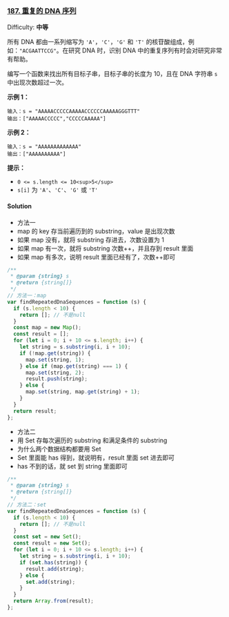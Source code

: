 ### [187\. 重复的 DNA 序列](https://leetcode-cn.com/problems/repeated-dna-sequences/)

Difficulty: **中等**

所有 DNA 都由一系列缩写为 `'A'`，`'C'`，`'G'` 和 `'T'` 的核苷酸组成，例如：`"ACGAATTCCG"`。在研究 DNA 时，识别 DNA 中的重复序列有时会对研究非常有帮助。

编写一个函数来找出所有目标子串，目标子串的长度为 10，且在 DNA 字符串 `s` 中出现次数超过一次。

**示例 1：**

```
输入：s = "AAAAACCCCCAAAAACCCCCCAAAAAGGGTTT"
输出：["AAAAACCCCC","CCCCCAAAAA"]
```

**示例 2：**

```
输入：s = "AAAAAAAAAAAAA"
输出：["AAAAAAAAAA"]
```

**提示：**

- `0 <= s.length <= 10<sup>5</sup>`
- `s[i]` 为 `'A'`、`'C'`、`'G'` 或 `'T'`

#### Solution

- 方法一
- map 的 key 存当前遍历到的 substring，value 是出现次数
- 如果 map 没有，就将 substring 存进去，次数设置为 1
- 如果 map 有一次，就将 substring 次数++，并且存到 result 里面
- 如果 map 有多次，说明 result 里面已经有了，次数++即可

```javascript
/**
 * @param {string} s
 * @return {string[]}
 */
// 方法一：map
var findRepeatedDnaSequences = function (s) {
  if (s.length < 10) {
    return []; // 不是null
  }
  const map = new Map();
  const result = [];
  for (let i = 0; i + 10 <= s.length; i++) {
    let string = s.substring(i, i + 10);
    if (!map.get(string)) {
      map.set(string, 1);
    } else if (map.get(string) === 1) {
      map.set(string, 2);
      result.push(string);
    } else {
      map.set(string, map.get(string) + 1);
    }
  }
  return result;
};
```

- 方法二
- 用 Set 存每次遍历的 substring 和满足条件的 substring
- 为什么两个数据结构都要用 Set
- Set 里面能 has 得到，就说明有，result 里面 set 进去即可
- has 不到的话，就 set 到 string 里面即可

```javascript
/**
 * @param {string} s
 * @return {string[]}
 */
// 方法二：set
var findRepeatedDnaSequences = function (s) {
  if (s.length < 10) {
    return []; // 不是null
  }
  const set = new Set();
  const result = new Set();
  for (let i = 0; i + 10 <= s.length; i++) {
    let string = s.substring(i, i + 10);
    if (set.has(string)) {
      result.add(string);
    } else {
      set.add(string);
    }
  }
  return Array.from(result);
};
```
